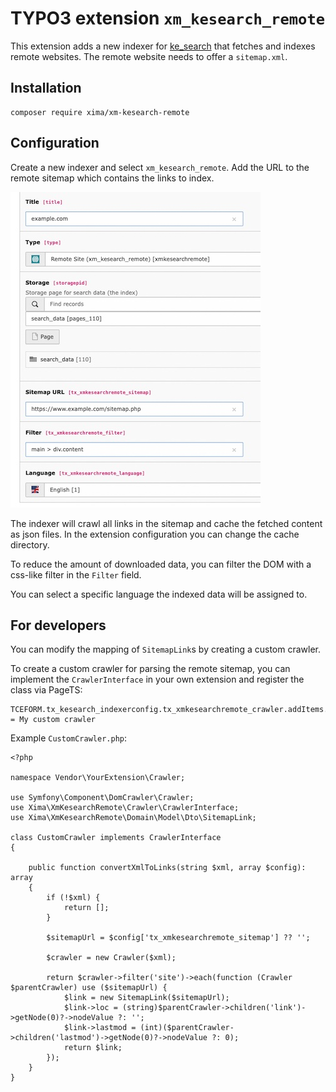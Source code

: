 # TYPO3 extension `xm_kesearch_remote`

This extension adds a new indexer for [ke_search](https://extensions.typo3.org/extension/ke_search) that fetches and indexes remote websites. The remote website needs to offer a `sitemap.xml`.

## Installation

```
composer require xima/xm-kesearch-remote
```

## Configuration

Create a new indexer and select `xm_kesearch_remote`. Add the URL to the remote sitemap which contains the links to index.

![Remote Indexer Backend](Documentation/Images/remote-indexer.jpg)

The indexer will crawl all links in the sitemap and cache the fetched content as json files. In the extension configuration you can change the cache directory.

To reduce the amount of downloaded data, you can filter the DOM with a css-like filter in the `Filter` field.

You can select a specific language the indexed data will be assigned to.


## For developers

You can modify the mapping of `SitemapLink`s by creating a custom crawler.

To create a custom crawler for parsing the remote sitemap, you can implement the `CrawlerInterface` in your own extension and register the class via PageTS:

```
TCEFORM.tx_kesearch_indexerconfig.tx_xmkesearchremote_crawler.addItems.Vendor\YourExtension\Crawler\CustomCrawler = My custom crawler
```

Example `CustomCrawler.php`:

```
<?php

namespace Vendor\YourExtension\Crawler;

use Symfony\Component\DomCrawler\Crawler;
use Xima\XmKesearchRemote\Crawler\CrawlerInterface;
use Xima\XmKesearchRemote\Domain\Model\Dto\SitemapLink;

class CustomCrawler implements CrawlerInterface
{

    public function convertXmlToLinks(string $xml, array $config): array
    {
        if (!$xml) {
            return [];
        }

        $sitemapUrl = $config['tx_xmkesearchremote_sitemap'] ?? '';

        $crawler = new Crawler($xml);

        return $crawler->filter('site')->each(function (Crawler $parentCrawler) use ($sitemapUrl) {
            $link = new SitemapLink($sitemapUrl);
            $link->loc = (string)$parentCrawler->children('link')->getNode(0)?->nodeValue ?: '';
            $link->lastmod = (int)($parentCrawler->children('lastmod')->getNode(0)?->nodeValue ?: 0);
            return $link;
        });
    }
}
```
